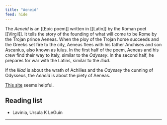 ```yaml
---
title: "Aeneid"
feed: hide
---
```


The _Aeneid_ is an [[Epic poem]] written in [[Latin]] by the Roman poet [[Virgil]]. It tells the story of the founding of what will come to be Rome by the Trojan prince Aeneas. When the ploy of the Trojan horse succeeds and the Greeks set fire to the city, Aeneas flees with his father Anchises and son Ascanius, also known as Iulus. In the first half of the poem, Aeneas and his crew find their way to Italy, similar to the _Odyssey_. In the second half, he prepares for war with the Latins, similar to the _Iliad_.

If the _Iliad_ is about the wrath of Achilles and the _Odyssey_ the cunning of Odysseus, the _Aeneid_ is about the piety of Aeneas.

[This site](https://aeneid.co/) seems helpful.


## Reading list

* Lavinia, Ursula K LeGuin


---